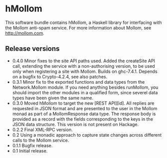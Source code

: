 # hMollom

This software bundle contains hMollom, a Haskell library for interfacing with the
Mollom anti-spam service. For more information about Mollom, see http://mollom.com.

## Release versions

- 0.4.0  Minor fixes to the site API paths used. 
         Added the createSite API call, extending the service with a non-authorising
         version, to be used only when registering a site with Mollom.
         Builds on ghc-7.4.1.
         Depends on a bugfix to Crypto-4.2.4, see also patches.
- 0.3.1  Minor fix to the exported functions and data types from the Network.Mollom
         module. If you need anything besides runMollom, you should import the other
         modules in a qualified form, since severel data types have been given the
         same name.
- 0.3.0  Moved hMollom to target the new [REST API][id]. All replies are requested in JSON
         format and are presented to the user in the Mollom monad as part of a 
         MollomResponse data type. The response body is provided as a record with
         the fields corresponding to the keys in the JSON data structure. This version
         is not present on Hackage.
- 0.2.2  Final XML-RPC version.
- 0.2    Using a monadic approach to capture state changes across different calls to
         the Mollom service.
- 0.1.1  Bugfix release.
- 0.1    Initial release.




[rest api]: http://mollom.com/api/rest
